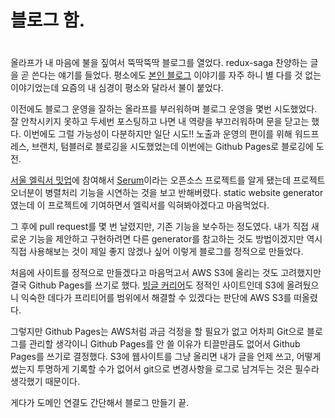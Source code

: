 # 블로그 함.
#

올라프가  내 마음에 불을 짚여서 뚝딱뚝딱 블로그를 열었다. redux-saga 찬양하는 글을 곧 쓴다는 얘기를 들었다. 평소에도 [본인 블로그](http://olaf.kr) 이야기를 자주 하니 별 다를 것 없는 이야기었는데 요즘의 내 심경이 평소와 달라서 불이 붙었다.

이전에도 블로그 운영을 잘하는 올라프를 부러워하며 블로그 운영을 몇번 시도했었다. 잘 안착시키지 못하고 두세번 포스팅하고 나면 내 역량을 부끄러워하며 문을 닫고는 했다. 이번에도 그럴 가능성이 다분하지만 일단 시도!! 노출과 운영의 편이를 위해 워드프레스, 브랜치, 텀블러로 블로깅을 시도했었는데 이번에는 Github Pages로 블로깅에 도전.

[서울 엘릭서 밋업](http://www.meetup.com/Seoul-Elixir-Meetup/)에 참여해서 [Serum](https://github.com/Dalgona/Serum)이라는 오픈소스 프로젝트를 알게 됐는데 프로젝트 오너분이 병렬처리 기능을 시연하는 것을 보고 반해버렸다. static website generator였는데 이 프로젝트에 기여하면서 엘릭서를 익혀봐야겠다고 마음먹었다.

그 후에 pull request를 몇 번 날렸지만, 기존 기능을 보수하는 정도였다. 내가 직접 새로운 기능을 제안하고 구현하려면 다른 generator를 참고하는 것도 방법이겠지만 역시 직접 사용해보는 것이 제일 좋지 않겠나 싶어 이렇게 블로그를 정적으로 만들었다.

처음에 사이트를 정적으로 만들겠다고 마음먹고서 AWS S3에 올리는 것도 고려했지만 결국 Github Pages를 쓰기로 했다. [빙글 커리어](http://careers.vingle.net)도 정적인 사이트인데 S3에 올려뒀으니 익숙한 데다가 프리티어를 범위에서 해결할 수 있겠다는 판단에 AWS S3를 떠올렸다.

그렇지만 Github Pages는 AWS처럼 과금 걱정을 할 필요가 없고 어차피 Git으로 블로그를 관리할 생각이니 Github Pages를 안 쓸 이유가 티끌만큼도 없어서 Github Pages를 쓰기로 결정했다. S3에 웹사이트를 그냥 올리면 내가 글을 언제 쓰고, 어떻게 썼는지 투명하게 기록할 수가 없어서 git으로 변경사항을 로그로 남겨두는 것은 필수라 생각했기 때문이다.

게다가 도메인 연결도 간단해서 블로그 만들기 끝.
